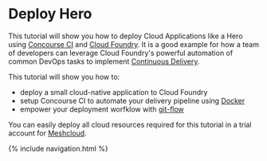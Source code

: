 # Deploy Hero

This tutorial will show you how to deploy Cloud Applications like a Hero using [Concourse CI](http://concourse.ci/) and [Cloud Foundry](https://www.cloudfoundry.org/get-started/). It is a good example for how a team of developers can leverage Cloud Foundry's powerful automation of common DevOps tasks to implement [Continuous Delivery](https://continuousdelivery.com/).

This tutorial will show you how to: 
- deploy a small cloud-native application to Cloud Foundry
- setup Concourse CI to automate your delivery pipeline using [Docker](https://www.docker.com/)
- empower your deployment worfklow with [git-flow](http://nvie.com/posts/a-successful-git-branching-model/) 

You can easily deploy all cloud resources required for this tutorial in a trial account for [Meshcloud](https://www.meshcloud.io).

{% include navigation.html %}


